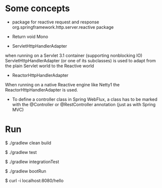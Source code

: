 # Some concepts
- package for reactive request and response 
org.springframework.http.server.reactive package

- Return void
Mono<Void>

- ServletHttpHandlerAdapter

when running on a Servlet 3.1 container (supporting nonblocking IO) ServletHttpHandlerAdapter (or one of its subclasses) 
is used to adapt from the plain Servlet world to the Reactive world

- ReactorHttpHandlerAdapter

When running on a native Reactive engine like Netty1 the ReactorHttpHandlerAdapter is used.

- To define a controller class in Spring WebFlux, a class has to be marked with the
@Controller or @RestController annotation (just as with Spring MVC)

# Run

$ ./gradlew clean build

$ ./gradlew test

$ ./gradlew integrationTest

$ ./gradlew bootRun

$ curl -i localhost:8080/hello


